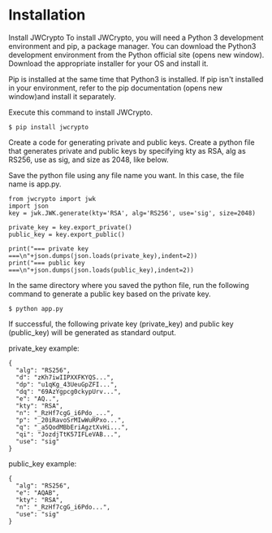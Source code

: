 # Installation

Install JWCrypto
To install JWCrypto, you will need a Python 3 development environment and pip, a package manager. You can download the Python3 development environment from the Python official site (opens new window). Download the appropriate installer for your OS and install it.

Pip is installed at the same time that Python3 is installed. If pip isn't installed in your environment, refer to the pip documentation (opens new window)and install it separately.

Execute this command to install JWCrypto.
````
$ pip install jwcrypto
````

Create a code for generating private and public keys.
Create a python file that generates private and public keys by specifying kty as RSA, alg as RS256, use as sig, and size as 2048, like below.

Save the python file using any file name you want. In this case, the file name is app.py.
````
from jwcrypto import jwk
import json
key = jwk.JWK.generate(kty='RSA', alg='RS256', use='sig', size=2048)

private_key = key.export_private()
public_key = key.export_public()

print("=== private key ===\n"+json.dumps(json.loads(private_key),indent=2))
print("=== public key ===\n"+json.dumps(json.loads(public_key),indent=2))
````
In the same directory where you saved the python file, run the following command to generate a public key based on the private key.

````
$ python app.py
````

If successful, the following private key (private_key) and public key (public_key) will be generated as standard output.

private_key example:
````
{
  "alg": "RS256",
  "d": "zKh7iwIIPXXFKYQS...",
  "dp": "u1qKg_43UeuGpZFI...",
  "dq": "69AzYgpcg0ckypUrv...",
  "e": "AQ..",
  "kty": "RSA",
  "n": "_RzHf7cgG_i6Pdo_...",
  "p": "_20iRavoSrMIwWuRPxo...",
  "q": "_a5QodMBbEriAgztXvHi...",
  "qi": "JozdjTtK57IFLeVAB...",
  "use": "sig"
}
````
public_key example:
````
{
  "alg": "RS256",
  "e": "AQAB",
  "kty": "RSA",
  "n": "_RzHf7cgG_i6Pdo...",
  "use": "sig"
}
````
